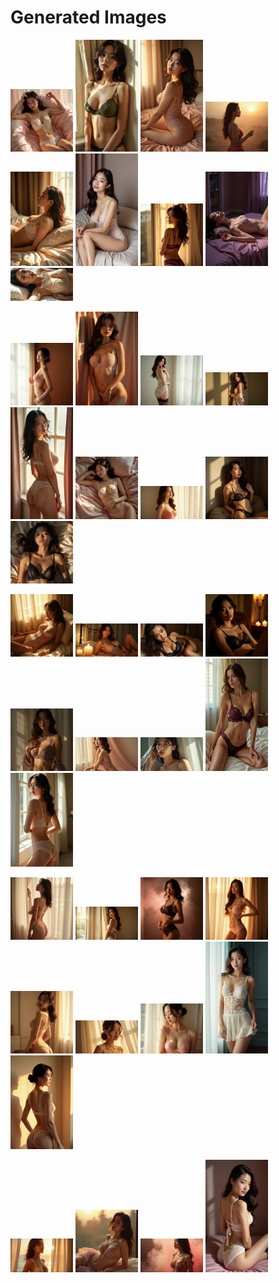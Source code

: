 # Generated Images



<img src="2025_07_15_01.webp" width="100"/> <img src="2025_07_15_02.webp" width="100"/> <img src="2025_07_15_03.webp" width="100"/> <img src="2025_07_15_04.webp" width="100"/> <img src="2025_07_15_05.webp" width="100"/> <img src="2025_07_15_06.webp" width="100"/> <img src="2025_07_15_07.webp" width="100"/> <img src="2025_07_15_08.webp" width="100"/> <img src="2025_07_15_09.webp" width="100"/>

<img src="2025_07_15_10.webp" width="100"/> <img src="2025_07_15_11.webp" width="100"/> <img src="2025_07_15_12.webp" width="100"/> <img src="2025_07_15_13.webp" width="100"/> <img src="2025_07_15_14.webp" width="100"/> <img src="2025_07_15_15.webp" width="100"/> <img src="2025_07_15_16.webp" width="100"/> <img src="2025_07_15_17.webp" width="100"/> <img src="2025_07_15_18.webp" width="100"/>

<img src="2025_07_15_19.webp" width="100"/> <img src="2025_07_15_20.webp" width="100"/> <img src="2025_07_15_21.webp" width="100"/> <img src="2025_07_15_22.webp" width="100"/> <img src="2025_07_15_23.webp" width="100"/> <img src="2025_07_15_24.webp" width="100"/> <img src="2025_07_15_25.webp" width="100"/> <img src="2025_07_15_26.webp" width="100"/> <img src="2025_07_15_27.webp" width="100"/>

<img src="2025_07_15_28.webp" width="100"/> <img src="2025_07_15_29.webp" width="100"/> <img src="2025_07_15_30.webp" width="100"/> <img src="2025_07_15_31.webp" width="100"/> <img src="2025_07_15_32.webp" width="100"/> <img src="2025_07_15_33.webp" width="100"/> <img src="2025_07_15_34.webp" width="100"/> <img src="2025_07_15_35.webp" width="100"/> <img src="2025_07_15_36.webp" width="100"/>

<img src="2025_07_15_37.webp" width="100"/> <img src="2025_07_15_38.webp" width="100"/> <img src="2025_07_15_39.webp" width="100"/> <img src="2025_07_15_40.webp" width="100"/>